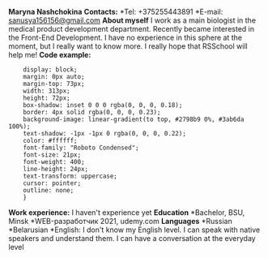 **Maryna Nashchokina**
**Contacts:**
*Tel: +375255443891
*E-mail: sanusya156156@gmail.com
**About myself**
I work as a main biologist in the medical product development department. Recently became interested in the Front-End Development. I have no experience in this sphere at the moment, but I really want to know more. I really hope that RSSchool will help me!
**Code example:**

``` .button {
    display: block;
    margin: 0px auto;
    margin-top: 73px;
    width: 313px;
    height: 72px;
    box-shadow: inset 0 0 0 rgba(0, 0, 0, 0.18);
    border: 4px solid rgba(0, 0, 0, 0.23);
    background-image: linear-gradient(to top, #2798b9 0%, #3ab6da 100%);
    text-shadow: -1px -1px 0 rgba(0, 0, 0, 0.22);
    color: #ffffff;
    font-family: "Roboto Condensed";
    font-size: 21px;
    font-weight: 400;
    line-height: 24px;
    text-transform: uppercase;
    cursor: pointer;
    outline: none;
    }
 ```
**Work experience:**
I haven't experience yet
**Education**
*Bachelor, BSU, Minsk
*WEB-разработчик 2021, udemy.com
**Languages**
*Russian
*Belarusian
*English: I don't know my English level. I can speak with native speakers and understand them. I can have a conversation at the everyday level